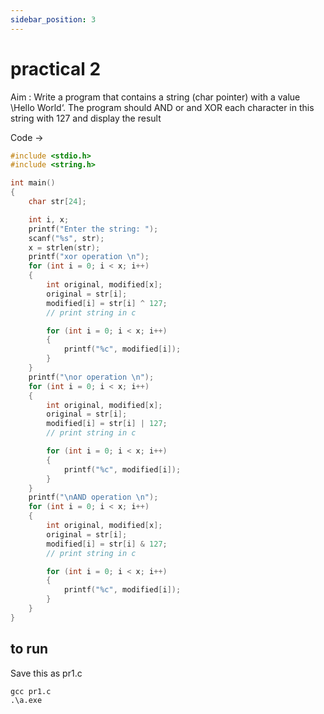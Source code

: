 ```yaml
---
sidebar_position: 3
---
```


# practical 2

Aim : Write a program that contains a string (char pointer) with a value \Hello World‘. The program should 
AND or and XOR each character in this string with 127 and display the result

Code -> 

``` cpp
#include <stdio.h>
#include <string.h>

int main()
{
    char str[24];

    int i, x;
    printf("Enter the string: ");
    scanf("%s", str);
    x = strlen(str);
    printf("xor operation \n");
    for (int i = 0; i < x; i++)
    {
        int original, modified[x];
        original = str[i];
        modified[i] = str[i] ^ 127;
        // print string in c

        for (int i = 0; i < x; i++)
        {
            printf("%c", modified[i]);
        }
    }
    printf("\nor operation \n");
    for (int i = 0; i < x; i++)
    {
        int original, modified[x];
        original = str[i];
        modified[i] = str[i] | 127;
        // print string in c

        for (int i = 0; i < x; i++)
        {
            printf("%c", modified[i]);
        }
    }
    printf("\nAND operation \n");
    for (int i = 0; i < x; i++)
    {
        int original, modified[x];
        original = str[i];
        modified[i] = str[i] & 127;
        // print string in c

        for (int i = 0; i < x; i++)
        {
            printf("%c", modified[i]);
        }
    }
}
```

## to run 



Save this as pr1.c

``` shell
gcc pr1.c
.\a.exe
```

